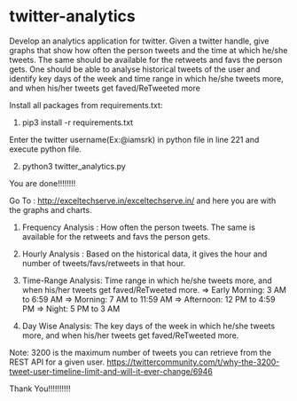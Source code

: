 # twitter-analytics
Develop an analytics application for twitter. Given a twitter handle, give graphs that show how often the person tweets and the time at which he/she tweets. The same should be available for the retweets and favs the person gets. One should be able to analyse historical tweets of the user and identify key days of the week and time range in which he/she tweets more, and when his/her tweets get faved/ReTweeted more

Install all packages from requirements.txt:

1) pip3 install -r requirements.txt

Enter the twitter username(Ex:@iamsrk) in python file in line 221 and execute python file.

2) python3 twitter_analytics.py

You are done!!!!!!!!

Go To : http://exceltechserve.in/exceltechserve.in/ and here you are with the graphs and charts.

1) Frequency Analysis : How often the person tweets. The same is available for the retweets and favs the person gets.
2) Hourly Analysis : Based on the historical data, it gives the hour and number of tweets/favs/retweets in that hour.
3) Time-Range Analysis: Time range in which he/she tweets more, and when his/her tweets get faved/ReTweeted more.
    => Early Morning: 3 AM to 6:59 AM
    => Morning: 7 AM to 11:59 AM
    => Afternoon: 12 PM to 4:59 PM
    => Night: 5 PM to 3 AM
    
 4) Day Wise Analysis: The key days of the week in which he/she tweets more, and when his/her tweets get faved/ReTweeted more.
 
 
 Note: 3200 is the maximum number of tweets you can retrieve from the REST API for a given user.
        https://twittercommunity.com/t/why-the-3200-tweet-user-timeline-limit-and-will-it-ever-change/6946
 
 Thank You!!!!!!!!!!
    

